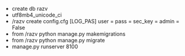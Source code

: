 - create db razv
- utf8mb4_unicode_ci
- /razv create config.cfg
[LOG_PAS]
user = 
pass = 
sec_key = 
admin = False
- from /razv python manage.py makemigrations
- from /razv python manage.py migrate
- manage.py runserver 8100